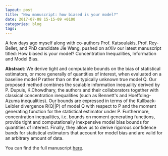 ```yaml
---
layout: post
title: "New manuscript: how biased is your model?"
date: 2017-07-08 15-15-09 +0100
categories: blog
tags: 
---
```


A few days ago myself along with co-authors Prof. Katsoulakis, Prof. Rey-Bellet, and PhD candidate Jie Wang, pushed on arXiv our latest manuscript titled: How biased is your model? Concentration Inequalities, Information and Model Bias. 

**Abstract**:
     We derive tight and computable bounds on the bias of statistical estimators, or more generally of quantities of interest, when evaluated on a baseline model P rather than on the typically unknown true model Q. Our proposed method combines the scalable information inequality derived by P. Dupuis, K.Chowdhary, the authors and their collaborators together with classical concentration inequalities (such as Bennett's and Hoeffding-Azuma inequalities). Our bounds are expressed in terms of the Kullback-Leibler divergence R(Q||P) of model Q with respect to P and the moment generating function for the statistical estimator under P. Furthermore, concentration inequalities, i.e. bounds on moment generating functions, provide tight and computationally inexpensive model bias bounds for quantities of interest. Finally, they allow us to derive rigorous confidence bands for statistical estimators that account for model bias and are valid for an arbitrary amount of data. 

You can find the full manuscript [here](https://arxiv.org/abs/1706.10260).




